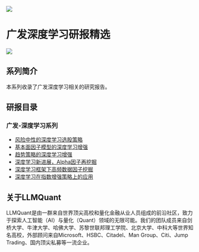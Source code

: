 ![](https://fastly.jsdelivr.net/gh/bucketio/img11@main/2024/10/21/1729466068183-23134fce-3131-4262-b18c-f378d71af4f6.gif)

# 广发深度学习研报精选

![](https://fastly.jsdelivr.net/gh/bucketio/img9@main/2024/10/20/1729465031968-b3c8959e-1d37-4b8a-91b1-b0b0dfe25143.png)


## 系列简介

本系列收录了广发深度学习相关的研究报告。

## 研报目录

### 广发-深度学习系列

- [风险中性的深度学习选股策略](https://github.com/LLMQuant/asset/blob/main/广发深度学习研究报告5：风险中性的深度学习选股策略.pdf)
- [基本面因子模型的深度学习增强](https://github.com/LLMQuant/asset/blob/main/广发深度学习研究报告8：基本面因子模型的深度学习增强.pdf)
- [趋势策略的深度学习增强](https://github.com/LLMQuant/asset/blob/main/广发深度学习研究报告4：趋势策略的深度学习增强.pdf)
- [深度学习新进展，Alpha因子再挖掘](https://github.com/LLMQuant/asset/blob/main/广发深度学习研究报告3：深度学习新进展，Alpha因子再挖掘.pdf)
- [深度学习框架下高频数据因子挖掘](https://github.com/LLMQuant/asset/blob/main/广发深度学习研究报告7：深度学习框架下高频数据因子挖掘.pdf)
- [深度学习在指数增强策略上的应用](https://github.com/LLMQuant/asset/blob/main/广发深度学习研究报告6：深度学习在指数增强策略上的应用.pdf)

## 关于LLMQuant

LLMQuant是由一群来自世界顶尖高校和量化金融从业人员组成的前沿社区，致力于探索人工智能（AI）与量化（Quant）领域的无限可能。我们的团队成员来自剑桥大学、牛津大学、哈佛大学、苏黎世联邦理工学院、北京大学、中科大等世界知名高校，外部顾问来自Microsoft、HSBC、Citadel、Man Group、Citi、Jump Trading、国内顶尖私募等一流企业。